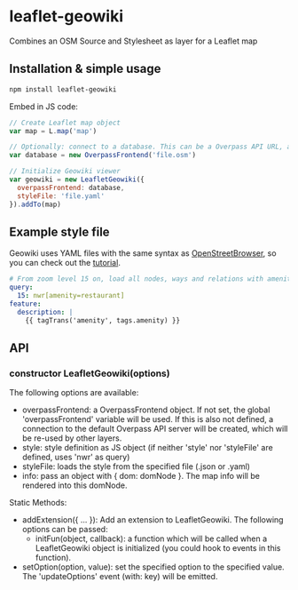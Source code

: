 # leaflet-geowiki
Combines an OSM Source and Stylesheet as layer for a Leaflet map

## Installation & simple usage
```sh
npm install leaflet-geowiki
```

Embed in JS code:
```js
// Create Leaflet map object
var map = L.map('map')

// Optionally: connect to a database. This can be a Overpass API URL, a .osm or .osm.bz2 file
var database = new OverpassFrontend('file.osm')

// Initialize Geowiki viewer
var geowiki = new LeafletGeowiki({
  overpassFrontend: database,
  styleFile: 'file.yaml'
}).addTo(map)
```

## Example style file
Geowiki uses YAML files with the same syntax as [OpenStreetBrowser](https://github.com/plepe/OpenStreetBrowser), so you can check out the [tutorial](https://github.com/plepe/openstreetbrowser-categories-examples).

```yaml
# From zoom level 15 on, load all nodes, ways and relations with amenity=restaurant.
query:
  15: nwr[amenity=restaurant]
feature:
  description: |
    {{ tagTrans('amenity', tags.amenity) }}
```

## API
### constructor LeafletGeowiki(options)
The following options are available:
* overpassFrontend: a OverpassFrontend object. If not set, the global 'overpassFrontend' variable will be used. If this is also not defined, a connection to the default Overpass API server will be created, which will be re-used by other layers.
* style: style definition as JS object (if neither 'style' nor 'styleFile' are defined, uses 'nwr' as query)
* styleFile: loads the style from the specified file (.json or .yaml)
* info: pass an object with { dom: domNode }. The map info will be rendered into this domNode.

Static Methods:
* addExtension({ ... }): Add an extension to LeafletGeowiki. The following options can be passed:
  * initFun(object, callback): a function which will be called when a LeafletGeowiki object is initialized (you could hook to events in this function).
* setOption(option, value): set the specified option to the specified value. The 'updateOptions' event (with: key) will be emitted.
